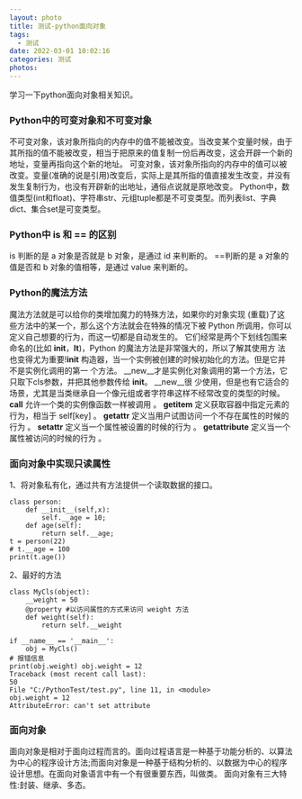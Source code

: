 ```yaml
---
layout: photo
title: 测试-python面向对象
tags:
  - 测试
date: 2022-03-01 10:02:16
categories: 测试
photos:
---
```

学习一下python面向对象相关知识。
<!--more-->
### Python中的可变对象和不可变对象
  不可变对象，该对象所指向的内存中的值不能被改变。当改变某个变量时候，由于其所指的值不能被改变，相当于把原来的值复制一份后再改变，这会开辟一个新的地址，变量再指向这个新的地址。
  可变对象，该对象所指向的内存中的值可以被改变。变量(准确的说是引用)改变后，实际上是其所指的值直接发生改变，并没有发生复制行为，也没有开辟新的出地址，通俗点说就是原地改变。
  Python中，数值类型(int和float)、字符串str、元组tuple都是不可变类型。而列表list、字典dict、集合set是可变类型。

### Python中 is 和 == 的区别
is 判断的是 a 对象是否就是 b 对象，是通过 id 来判断的。
==判断的是 a 对象的值是否和 b 对象的值相等，是通过 value 来判断的。 

### Python的魔法方法
魔法方法就是可以给你的类增加魔力的特殊方法，如果你的对象实现 (重载)了这些方法中的某一个，那么这个方法就会在特殊的情况下被 Python 所调用，你可以定义自己想要的行为，而这一切都是自动发生的。 它们经常是两个下划线包围来命名的(比如 __init__，__lt__)，Python 的魔法方法是非常强大的，所以了解其使用方 法也变得尤为重要!__init__ 构造器，当一个实例被创建的时候初始化的方法。但是它并 不是实例化调用的第一 个方法。
__new__才是实例化对象调用的第一个方法，它只取下cls参数，并把其他参数传给 __init__。 
__new__很 少使用，但是也有它适合的场景，尤其是当类继承自一个像元组或者字符串这样不经常改变的类型的时候。
__call__ 允许一个类的实例像函数一样被调用 。
__getitem__ 定义获取容器中指定元素的行为，相当于 self[key] 。 __getattr__ 定义当用户试图访问一个不存在属性的时候的行为 。 __setattr__ 定义当一个属性被设置的时候的行为 。
__getattribute__ 定义当一个属性被访问的时候的行为 。

### 面向对象中实现只读属性
1、将对象私有化，通过共有方法提供一个读取数据的接口。 

```
class person:
	def __init__(self,x): 
		self.__age = 10;
	def age(self):
		return self.__age;
t = person(22)
# t.__age = 100 
print(t.age()) 
```
2、最好的方法 
```
class MyCls(object):
	__weight = 50
	@property #以访问属性的方式来访问 weight 方法 
	def weight(self):
		return self.__weight

if __name__ == '__main__':
	obj = MyCls() 
# 报错信息
print(obj.weight) obj.weight = 12
Traceback (most recent call last):
50
File "C:/PythonTest/test.py", line 11, in <module> 
obj.weight = 12
AttributeError: can't set attribute
```

### 面向对象
  面向对象是相对于面向过程而言的。面向过程语言是一种基于功能分析的、以算法为中心的程序设计方法;而面向对象是一种基于结构分析的、以数据为中心的程序设计思想。在面向对象语言中有一个有很重要东西，叫做类。
  面向对象有三大特性:封装、继承、多态。


